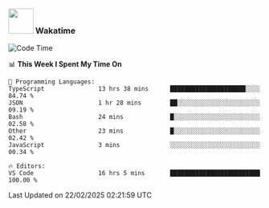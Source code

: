 ### <img src="https://media.giphy.com/media/VgCDAzcKvsR6OM0uWg/giphy.gif" width="50"> Wakatime

  <!--START_SECTION:waka-->
![Code Time](http://img.shields.io/badge/Code%20Time-1%2C503%20hrs%203%20mins-blue)

📊 **This Week I Spent My Time On** 

```text
💬 Programming Languages: 
TypeScript               13 hrs 38 mins      █████████████████████░░░░   84.74 % 
JSON                     1 hr 28 mins        ██░░░░░░░░░░░░░░░░░░░░░░░   09.19 % 
Bash                     24 mins             █░░░░░░░░░░░░░░░░░░░░░░░░   02.58 % 
Other                    23 mins             █░░░░░░░░░░░░░░░░░░░░░░░░   02.42 % 
JavaScript               3 mins              ░░░░░░░░░░░░░░░░░░░░░░░░░   00.34 % 

🔥 Editors: 
VS Code                  16 hrs 5 mins       █████████████████████████   100.00 % 
```


 Last Updated on 22/02/2025 02:21:59 UTC
<!--END_SECTION:waka-->
